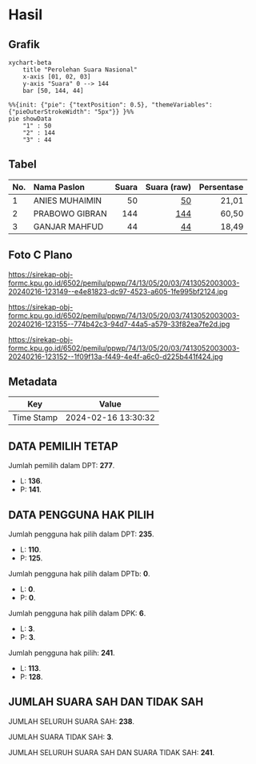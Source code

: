 # Hasil

## Grafik

```mermaid
xychart-beta
    title "Perolehan Suara Nasional"
    x-axis [01, 02, 03]
    y-axis "Suara" 0 --> 144
    bar [50, 144, 44]
```

```mermaid
%%{init: {"pie": {"textPosition": 0.5}, "themeVariables": {"pieOuterStrokeWidth": "5px"}} }%%
pie showData
    "1" : 50
    "2" : 144
    "3" : 44
```

## Tabel

| No. | Nama Paslon    | Suara | Suara (raw) | Persentase |
|:--- |:-------------- | -----:| -----------:| ----------:|
| 1   | ANIES MUHAIMIN | 50    | [50][p-1]   | 21,01      |
| 2   | PRABOWO GIBRAN | 144   | [144][p-2]  | 60,50      |
| 3   | GANJAR MAHFUD  | 44    | [44][p-3]   | 18,49      |


[p-1]: https://github.com/gigit-pemilu/pemilu-2024/blob/main/pilpres/hitung-suara/sub/74-sulawesi-tenggara/sub/13-muna-barat/sub/05-tiworo-selatan/sub/2003-kasimpa-jaya/sub/003-tps/sub/paslon-1.txt
[p-2]: https://github.com/gigit-pemilu/pemilu-2024/blob/main/pilpres/hitung-suara/sub/74-sulawesi-tenggara/sub/13-muna-barat/sub/05-tiworo-selatan/sub/2003-kasimpa-jaya/sub/003-tps/sub/paslon-2.txt
[p-3]: https://github.com/gigit-pemilu/pemilu-2024/blob/main/pilpres/hitung-suara/sub/74-sulawesi-tenggara/sub/13-muna-barat/sub/05-tiworo-selatan/sub/2003-kasimpa-jaya/sub/003-tps/sub/paslon-3.txt

## Foto C Plano

https://sirekap-obj-formc.kpu.go.id/6502/pemilu/ppwp/74/13/05/20/03/7413052003003-20240216-123149--e4e81823-dc97-4523-a605-1fe995bf2124.jpg

https://sirekap-obj-formc.kpu.go.id/6502/pemilu/ppwp/74/13/05/20/03/7413052003003-20240216-123155--774b42c3-94d7-44a5-a579-33f82ea7fe2d.jpg

https://sirekap-obj-formc.kpu.go.id/6502/pemilu/ppwp/74/13/05/20/03/7413052003003-20240216-123152--1f09f13a-f449-4e4f-a6c0-d225b441f424.jpg


## Metadata

| Key        | Value               |
| ---------- | ------------------- |
| Time Stamp | 2024-02-16 13:30:32 |


## DATA PEMILIH TETAP

Jumlah pemilih dalam DPT: **277**.
 * L: **136**.
 * P: **141**.

## DATA PENGGUNA HAK PILIH

Jumlah pengguna hak pilih dalam DPT: **235**.
 * L: **110**.
 * P: **125**.

Jumlah pengguna hak pilih dalam DPTb: **0**.
 * L: **0**.
 * P: **0**.

Jumlah pengguna hak pilih dalam DPK: **6**.
 * L: **3**.
 * P: **3**.

Jumlah pengguna hak pilih: **241**.
 * L: **113**.
 * P: **128**.

## JUMLAH SUARA SAH DAN TIDAK SAH

JUMLAH SELURUH SUARA SAH: **238**.

JUMLAH SUARA TIDAK SAH: **3**.

JUMLAH SELURUH SUARA SAH DAN SUARA TIDAK SAH: **241**.


